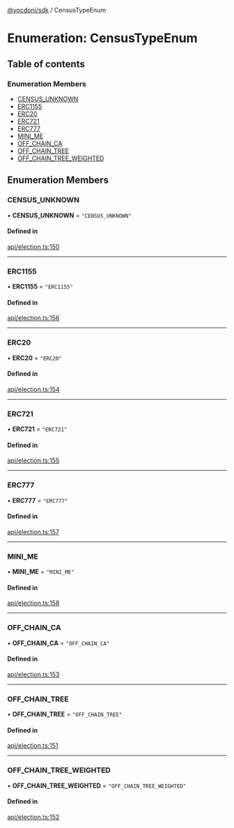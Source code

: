 [@vocdoni/sdk](/sdk) / CensusTypeEnum

# Enumeration: CensusTypeEnum

## Table of contents

### Enumeration Members

- [CENSUS\_UNKNOWN](CensusTypeEnum.md#census_unknown)
- [ERC1155](CensusTypeEnum#erc1155)
- [ERC20](CensusTypeEnum#erc20)
- [ERC721](CensusTypeEnum#erc721)
- [ERC777](CensusTypeEnum#erc777)
- [MINI\_ME](CensusTypeEnum.md#mini_me)
- [OFF\_CHAIN\_CA](CensusTypeEnum.md#off_chain_ca)
- [OFF\_CHAIN\_TREE](CensusTypeEnum.md#off_chain_tree)
- [OFF\_CHAIN\_TREE\_WEIGHTED](CensusTypeEnum.md#off_chain_tree_weighted)

## Enumeration Members

### CENSUS\_UNKNOWN

• **CENSUS\_UNKNOWN** = ``"CENSUS_UNKNOWN"``

#### Defined in

[api/election.ts:150](https://github.com/vocdoni/vocdoni-sdk/blob/2ec9544f0d792289a6e591f4f269c47a23ca40a1/src/api/election.ts#L150)

___

### ERC1155

• **ERC1155** = ``"ERC1155"``

#### Defined in

[api/election.ts:156](https://github.com/vocdoni/vocdoni-sdk/blob/2ec9544f0d792289a6e591f4f269c47a23ca40a1/src/api/election.ts#L156)

___

### ERC20

• **ERC20** = ``"ERC20"``

#### Defined in

[api/election.ts:154](https://github.com/vocdoni/vocdoni-sdk/blob/2ec9544f0d792289a6e591f4f269c47a23ca40a1/src/api/election.ts#L154)

___

### ERC721

• **ERC721** = ``"ERC721"``

#### Defined in

[api/election.ts:155](https://github.com/vocdoni/vocdoni-sdk/blob/2ec9544f0d792289a6e591f4f269c47a23ca40a1/src/api/election.ts#L155)

___

### ERC777

• **ERC777** = ``"ERC777"``

#### Defined in

[api/election.ts:157](https://github.com/vocdoni/vocdoni-sdk/blob/2ec9544f0d792289a6e591f4f269c47a23ca40a1/src/api/election.ts#L157)

___

### MINI\_ME

• **MINI\_ME** = ``"MINI_ME"``

#### Defined in

[api/election.ts:158](https://github.com/vocdoni/vocdoni-sdk/blob/2ec9544f0d792289a6e591f4f269c47a23ca40a1/src/api/election.ts#L158)

___

### OFF\_CHAIN\_CA

• **OFF\_CHAIN\_CA** = ``"OFF_CHAIN_CA"``

#### Defined in

[api/election.ts:153](https://github.com/vocdoni/vocdoni-sdk/blob/2ec9544f0d792289a6e591f4f269c47a23ca40a1/src/api/election.ts#L153)

___

### OFF\_CHAIN\_TREE

• **OFF\_CHAIN\_TREE** = ``"OFF_CHAIN_TREE"``

#### Defined in

[api/election.ts:151](https://github.com/vocdoni/vocdoni-sdk/blob/2ec9544f0d792289a6e591f4f269c47a23ca40a1/src/api/election.ts#L151)

___

### OFF\_CHAIN\_TREE\_WEIGHTED

• **OFF\_CHAIN\_TREE\_WEIGHTED** = ``"OFF_CHAIN_TREE_WEIGHTED"``

#### Defined in

[api/election.ts:152](https://github.com/vocdoni/vocdoni-sdk/blob/2ec9544f0d792289a6e591f4f269c47a23ca40a1/src/api/election.ts#L152)
